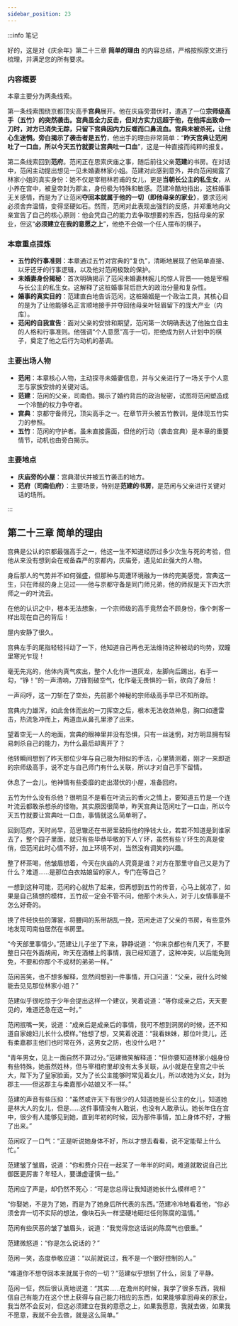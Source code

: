 ```yaml
---
sidebar_position: 23
---
```


:::info 笔记

好的，这是对《庆余年》第二十三章 **简单的理由** 的内容总结，严格按照原文进行梳理，并满足您的所有要求。

### 内容概要

本章主要分为两条线索。

第一条线索围绕京都顶尖高手**宫典**展开。他在庆庙旁潜伏时，遭遇了一位**宗师级高手（五竹）**的突然袭击。宫典虽全力反击，但对方实力远超于他，在他挥出致命一刀时，对方已消失无踪，只留下宫典因内力反噬而口鼻流血。宫典未被杀死，让他心生迷惘。旁白揭示了袭击者是**五竹**，他出手的理由非常简单：“**昨天宫典让范闲吐了一口血，所以今天五竹就要让宫典吐一口血**”，这是一种直接而纯粹的报复。

第二条线索回到**范府**。范闲正在思索庆庙之事，随后前往父亲**范建**的书房。在对话中，范闲主动提出想见一见未婚妻林家小姐。范建对此感到意外，并向范闲揭露了林家小姐的真实身份：她不仅是宰相林若甫的女儿，更是**当朝长公主的私生女**，从小养在宫中，被皇帝封为郡主，身份极为特殊和敏感。范建冷酷地指出，这桩婚事无关感情，而是为了让范闲**夺回本就属于他的一切（即他母亲的家业）**，要求范闲必须舍弃温情，变得坚硬如石。然而，范闲对此表现出强烈的反感，并郑重地向父亲宣告了自己的核心原则：他会凭自己的能力去争取想要的东西，包括母亲的家业，但这“**必须建立在我的意愿之上**”，他绝不会做一个任人摆布的棋子。

### 本章重点提炼

*   **五竹的行事准则**：本章通过五竹对宫典的“复仇”，清晰地展现了他简单直接、以牙还牙的行事逻辑，以及他对范闲极致的保护。
*   **未婚妻身份揭秘**：首次明确揭示了范闲未婚妻林婉儿的惊人背景——她是宰相与长公主的私生女。这解释了这桩婚事背后巨大的政治分量和复杂性。
*   **婚事的真实目的**：范建直白地告诉范闲，这桩婚姻是一个政治工具，其核心目的是为了让他能够名正言顺地接手并夺回他母亲叶轻眉留下的庞大产业（内库）。
*   **范闲的自我宣告**：面对父亲的安排和期望，范闲第一次明确表达了他独立自主的人格和行事准则。他强调“个人意愿”高于一切，拒绝成为别人计划中的棋子，奠定了他之后行为动机的基调。

### 主要出场人物

*   **范闲**：本章核心人物，主动探寻未婚妻信息，并与父亲进行了一场关于个人意志与家族安排的关键对话。
*   **范建**：范闲的父亲，司南伯。揭示了婚约背后的政治秘密，试图将范闲塑造成一个冷酷的权力争夺者。
*   **宫典**：京都守备师兄，顶尖高手之一。在章节开头被五竹教训，是体现五竹实力的参照。
*   **五竹**：范闲的守护者。虽未直接露面，但他的行动（袭击宫典）是本章的重要情节，动机也由旁白揭示。

### 主要地点

*   **庆庙旁的小屋**：宫典潜伏并被五竹袭击的地方。
*   **范府（司南伯府）**：主要场景，特别是**范建的书房**，是范闲与父亲进行关键对话的场所。

:::

## 第二十三章 **简单的理由**

宫典是公认的京都最强高手之一，他这一生不知道经历过多少次生与死的考验，但他从来没有想到会在戒备森严的京都内，庆庙旁，遇见如此强大的人物。

身后那人的气势并不如何强盛，但那种与周遭环境融为一体的完美感觉，宫典这一生，只在师叔的身上见过——他与京都守备是同门师兄弟，他的师叔是天下四大宗师之一的叶流云。

在他的认识之中，根本无法想象，一个宗师级的高手竟然会不顾身份，像个刺客一样出现在自己的背后！

屋内安静了很久。

宫典左手的尾指轻轻抖动了一下，他知道自己再也无法维持这种被动的均势，双瞳里寒光乍现！

毫无先兆的，他体内真气疾出，整个人化作一道灰龙，左脚向后踢出，右手一勾，“铮！”的一声清响，刀锋割破空气，化作毫无畏惧的一斩，砍向了身后！

一声闷哼，这一刀斩在了空处，先前那个神秘的宗师级高手早已不知所踪。

宫典内力雄浑，如此舍体而出的一刀挥空之后，根本无法收敛神息，胸口如遭雷击，热流急冲而上，两道血从鼻孔里渗了出来。

望着空无一人的地面，宫典的眼神里并没有恐惧，只有一丝迷惘，对方明显拥有轻易刺杀自己的能力，为什么最后却离开了？

他转瞬间想到了昨天那位少年与自己极为相似的手法，心里猜测着，刚才一来即逝的宗师级高手，说不定与自己师门有什么关联，所以才对自己手下留情。

休息了一会儿，他神情有些委靡的走出潜伏的小屋，准备回府。

五竹为什么没有杀他？很明显不是看在叶流云的香火之情上，要知道五竹是一个连叶流云都敢杀想杀的怪物。其实原因很简单，昨天宫典让范闲吐了一口血，所以今天五竹就要让宫典吐一口血，事情就这么简单明了。

回到范府，天时尚早，范思辙还在书房里鼓捣他的挣钱大业，若若不知道是到谁家去了，整个园子里面，就只有些毕恭毕敬的下人丫环，虽然有些丫环生的真是俊俏，但范闲此时心情不好，加上环境不对，当然没有调笑的兴趣。

整了杯茶喝，他皱眉想着，今天在庆庙的人究竟是谁？对方在那里守自己又是为了什么？难道……是那位白衣姑娘留的家人，专门在等自己？

一想到这种可能，范闲的心就热了起来，但再想到五竹的传音，心马上就凉了，如果是自己猜想的模样，五竹叔一定会不管不问，他那个木头人，对于儿女情事是不怎么好奇的。

换了件轻快些的薄裳，将腰间的系带胡乱一挽，范闲走进了父亲的书房，有些意外地发现司南伯居然在书房里。

“今天部里事情少。”范建让儿子坐了下来，静静说道：“你来京都也有几天了，不要整日只在外面胡闹，昨天在酒楼上的事情，我已经知道了，这种冲突，以后能免则免，不要和你那个不成材的弟弟一样。”

范闲苦笑，也不想多解释，忽然间想到一件事情，开口问道：“父亲，我什么时候能去见见那位林家小姐？”

范建似乎很吃惊于少年会提出这样一个建议，笑着说道：“等你成亲之后，天天要见的，难道还急在这一时。”

范闲抿嘴一笑，说道：“成亲后是成亲后的事情，我可不想到洞房的时候，还不知道自家媳妇儿长什么模样。”他想了想，又笑着说道：“我看妹妹，那位叶灵儿，还有柔嘉郡主他们也时常在外，这男女之防，也没什么吧？”

“青年男女，见上一面自然不算过分。”范建微笑解释道：“但你要知道林家小姐身份有些特殊，她虽然姓林，但与宰相府里却没有太多关联，从小就是在皇宫之中长大，陛下为了皇家脸面，又为了长公主能够时常见着女儿，所以收她为义女，封为郡主——但这郡主与柔嘉那小姑娘又不一样。”

范建的声音有些压抑：“虽然或许天下有很少的人知道她是长公主的女儿，知道她是林大人的女儿，但是……这件事情没有人敢说，也没有人敢承认。她长年住在宫中，很少有人能够见到她，直到年初的时候，因为那件事情，加上身体不好，才搬了出来。”

范闲叹了一口气：“正是听说她身体不好，所以才想去看看，说不定能帮上什么忙。”

范建皱了皱眉，说道：“你和费介只在一起呆了一年半的时间，难道就敢说自己比御医更厉害？年轻人，要谦虚谨慎一些。”

范闲应了声是，却仍然不死心：“可是您总得让我知道她长什么模样吧？”

“你娶她，不是为了她，而是为了她身后所代表的东西。”范建冷冷地看着他，“你必须舍弃一切不实际的想法，像块石头一样坚硬地砸烂任何陈腐的温情。”

范闲有些厌恶的皱了皱眉头，说道：“我觉得您这话说的陈腐气也很重。”

范建微怒道：“你是怎么说话的？”

范闲一笑，态度恭敬应道：“以前就说过，我不是一个很好控制的人。”

“难道你不想夺回本来就属于你的一切？”范建似乎想到了什么，回复了平静。

范闲一怔，然后很认真地说道：“其实……在澹州的时候，我学了很多东西，我相信自己有能力在这个世上获得与自己能力相应的东西，如果能够拿回母亲的家业，我当然不会反对，但这必须建立在我的意愿之上，如果我愿意，我就去做，如果我不愿意，我就不会去做，就是这么简单。”

